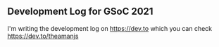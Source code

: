 ## Development Log for GSoC 2021

I'm writing the development log on <https://dev.to> which you can check
<https://dev.to/theamanjs>
